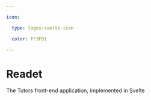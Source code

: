 ```yaml
---

icon: 

  type: logos:svelte-icon

  color: FF3F01

---
```


# Readet

The Tutors front-end application, implemented in Svelte